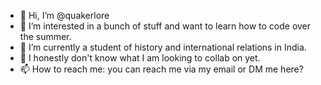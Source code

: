 - 👋 Hi, I’m @quakerlore
- 👀 I’m interested in a bunch of stuff and want to learn how to code over the summer.
- 🌱 I’m currently a student of history and international relations in India.
- 💞️ I honestly don't know what I am looking to collab on yet.
- 📫 How to reach me: you can reach me via my email or DM me here?

<!---
quakerlore/quakerlore is a ✨ special ✨ repository because its `README.md` (this file) appears on your GitHub profile.
You can click the Preview link to take a look at your changes.
--->
